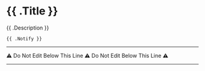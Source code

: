# {{ .Title }}

{{ .Description }}

```
{{ .Notify }}
```

---

⚠ Do Not Edit Below This Line ⚠ Do Not Edit Below This Line ⚠

---